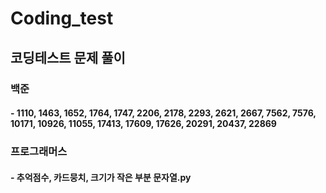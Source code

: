 # Coding_test

## 코딩테스트 문제 풀이

### 백준
#### - 1110, 1463, 1652, 1764, 1747, 2206, 2178, 2293, 2621, 2667, 7562, 7576, 10171, 10926, 11055, 17413, 17609, 17626, 20291, 20437, 22869

### 프로그래머스
#### - 추억점수, 카드뭉치, 크기가 작은 부분 문자열.py

